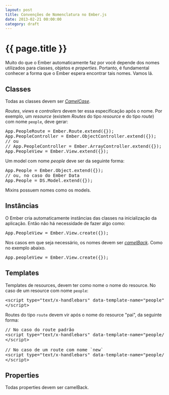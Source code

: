 ```yaml
---
layout: post
title: Convenções de Nomenclatura no Ember.js
date: 2013-02-21 00:00:00
category: draft
---
```


# {{ page.title }}

Muito do que o Ember automaticamente faz por você depende dos nomes utilizados
para classes, objetos e *properties*. Portanto, é fundamental conhecer a forma
que o Ember espera encontrar tais nomes. Vamos lá.

## Classes

Todas as classes devem ser [*CamelCase*][camel-case].

*Routes*, *views* e *controllers* devem ter essa especificação após o nome. Por 
exemplo, um *resource* (existem *Routes* do tipo *resource* e do tipo *route*) 
com nome `people`, deve gerar:

<pre class="prettyprint linenums">
App.PeopleRoute = Ember.Route.extend({});
App.PeopleController = Ember.ObjectController.extend({});
// ou 
// App.PeopleController = Ember.ArrayController.extend({});
App.PeopleView = Ember.View.extend({});
</pre>

Um model com nome *people* deve ser da seguinte forma:

<pre class="prettyprint linenums">
App.People = Ember.Object.extend({});
// ou, no caso do Ember Data
App.People = DS.Model.extend({});
</pre>

Mixins possuem nomes como os models.

## Instâncias

O Ember cria automaticamente instâncias das classes na inicialização da
aplicação. Então não há necessidade de fazer algo como:

<pre class="prettyprint linenums">
App.PeopleView = Ember.View.create({});
</pre>

Nos casos em que seja necessário, os nomes devem ser [*camelBack*][camel-back].
Como no exemplo abaixo.

<pre class="prettyprint linenums">
App.peopleView = Ember.View.create({});
</pre>

## Templates

Templates de resources, devem ter como nome o nome do resource. No caso de um
resource com nome `people`:

<pre class="prettyprint linenums">
&lt;script type="text/x-handlebars" data-template-name="people"&gt;
&lt;/script&gt;
</pre>

Routes do tipo `route` devem vir após o nome do resource "pai", da seguinte
forma:

<pre class="prettyprint linenums">
// No caso do route padrão
&lt;script type="text/x-handlebars" data-template-name="people/index"&gt;
&lt;/script&gt;

// No caso de um route com nome `new`
&lt;script type="text/x-handlebars" data-template-name="people/new"&gt;
&lt;/script&gt;
</pre>

## Properties

Todas properties devem ser camelBack.






[camel-case]: http://en.wikipedia.org/wiki/CamelCase
[camel-back]: http://en.wikipedia.org/wiki/CamelBack